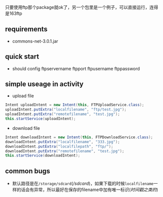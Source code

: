只要使用ftp那个package就ok了，另一个包里是一个例子，可以直接运行，连得是163ftp

## requirements

* commons-net-3.0.1.jar

## quick start

* should config ftpservername ftpport ftpusername ftppassword


## simple useage in activity

* upload file

```java
Intent uploadIntent = new Intent(this, FTPUploadService.class);
uploadIntent.putExtra("localfilename", "ftp/test.jpg");
uploadIntent.putExtra("remotefilename", "test.jpg");
this.startService(uploadIntent);
```

* download file

```java
Intent downloadIntent = new Intent(this, FTPDownloadService.class);
downloadIntent.putExtra("localfilename", "333.jpg");
downloadIntent.putExtra("localfilepath", "ftp/");
downloadIntent.putExtra("remotefilename", "test.jpg");
this.startService(downloadIntent);
```

## common bugs

* 默认路径是在```/storage/sdcard```(_/sdcard_)，如果下载的时候```localfilename```一样的话会有异常，所以最好在保存的filename中加有唯一标识(_时间戳之类的_)